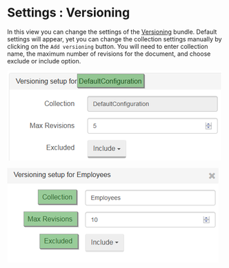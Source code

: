 # Settings : Versioning

In this view you can change the settings of the [Versioning](../../../server/bundles/versioning) bundle. Default settings will appear, yet you can change the collection settings manually by clicking on the `Add versioning` button. You will need to enter collection name, the maximum number of revisions for the document, and choose exclude or include option. 

![Figure 1. Settings. Versioning. Default Options.](images/settings-versioning_default_options-1.png)

![Figure 2. Settings. Versioning setup.](images/settings-versioning_setup-2.png)


